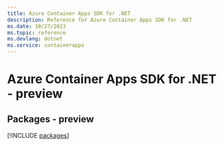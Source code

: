 ```yaml
---
title: Azure Container Apps SDK for .NET
description: Reference for Azure Container Apps SDK for .NET
ms.date: 10/27/2023
ms.topic: reference
ms.devlang: dotnet
ms.service: containerapps
---
```

# Azure Container Apps SDK for .NET - preview
## Packages - preview
[!INCLUDE [packages](container-apps-index.md)]